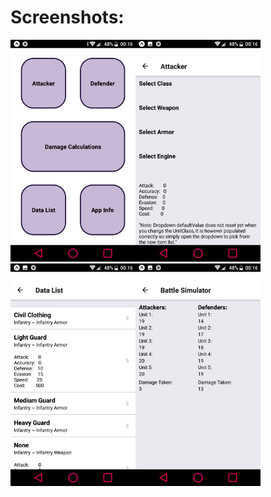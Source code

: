 # Screenshots:

<img src="screenshots/Screenshot_20181012-001611.png" width="200"><img src="screenshots/Screenshot_20181012-001617.png" width="200"><img src="screenshots/Screenshot_20181012-001627.png" width="200"><img src="screenshots/Screenshot_20181012-001652.png" width="200">



 	
  
   	
